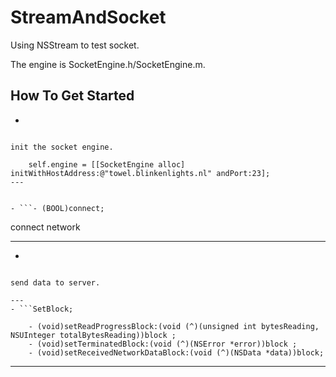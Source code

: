 StreamAndSocket
===============

Using NSStream to test socket.

The engine is SocketEngine.h/SocketEngine.m.

## How To Get Started

- ```- (id) initWithHostAddress:(NSString *)host andPort:(NSInteger)port;
```

init the socket engine.

    self.engine = [[SocketEngine alloc] initWithHostAddress:@"towel.blinkenlights.nl" andPort:23];
---


- ```- (BOOL)connect;
```

connect network

---

- ```- (BOOL)sendNetworkPacket;
```

send data to server.

---
- ```SetBlock;
```
		- (void)setReadProgressBlock:(void (^)(unsigned int bytesReading, NSUInteger totalBytesReading))block ;
		- (void)setTerminatedBlock:(void (^)(NSError *error))block ;
		- (void)setReceivedNetworkDataBlock:(void (^)(NSData *data))block;

---
